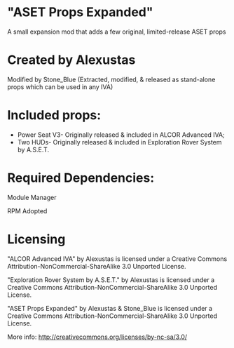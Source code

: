 # "ASET Props Expanded"
   A small expansion mod that adds a few original, limited-release ASET props

 # Created by Alexustas
   Modified by Stone_Blue (Extracted, modified, & released as stand-alone props which can be used in any IVA)
   
 # Included props:
   - Power Seat V3- Originally released & included in ALCOR Advanced IVA;
   - Two HUDs- Originally released & included in Exploration Rover System by A.S.E.T.
 
 # Required Dependencies:

   Module Manager

   RPM Adopted

 # Licensing	
   "ALCOR Advanced IVA" by Alexustas is licensed under a Creative Commons Attribution-NonCommercial-ShareAlike 3.0 Unported License.

   "Exploration Rover System by A.S.E.T." by Alexustas is licensed under a Creative Commons Attribution-NonCommercial-ShareAlike 3.0 Unported License.

   "ASET Props Expanded" by Alexustas & Stone_Blue is licensed under a Creative Commons Attribution-NonCommercial-ShareAlike 3.0 Unported License.

   More info: http://creativecommons.org/licenses/by-nc-sa/3.0/
